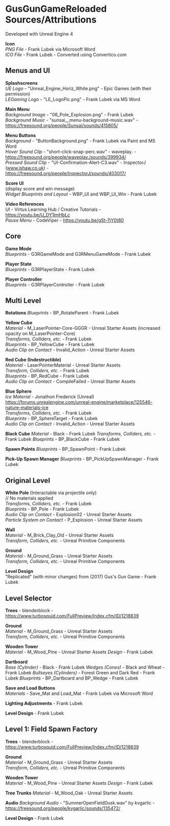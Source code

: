 # GusGunGameReloaded Sources/Attributions

Developed with Unreal Engine 4

**Icon**  
*PNG File* - Frank Lubek via Microsoft Word  
*ICO File* - Frank Lubek - Converted using Convertico.com



## Menus and UI

**Splashscreens**    
*UE Logo* - "Unreal_Engine_Horiz_White.png" - Epic Games (with their permission)  
*LEGaming Logo* - "LE_LogoPic.png" - Frank Lubek via MS Word
  

**Main Menu**  
*Background Image* - "06_Pole_Explosion.png" - Frank Lubek  
*Background Music* - "sunsai__menu-background-music.wav" - https://freesound.org/people/Sunsai/sounds/415805/  


**Menu Buttons**  
*Background* - "ButtonBackground.png" - Frank Lubek via Paint and MS Word  
*Hover Sound Clip* - "short-click-snap-perc.wav" - waveplay. - https://freesound.org/people/waveplay./sounds/399934/   
*Pressed Sound Clip* - "UI-Confirmation-Alert-C3.wav" - InspectorJ (www.jshaw.co.uk) - https://freesound.org/people/InspectorJ/sounds/403017/   


**Score UI**   
(display score and win message)  
*Widget Blueprints and Layout* - WBP_UI and WBP_UI_Win - Frank Lubek  


**Video References**  
*UI* - Virtus Learning Hub / Creative Tutorials - https://youtu.be/U_DY1lmHbLc   
*Pause Menu* - CodeViper - https://youtu.be/gSt-7jY0t80



## Core

**Game Mode**  
*Blueprints* - G3RGameMode and G3RMenuGameMode - Frank Lubek 


**Player State**  
*Blueprints* - G3RPlayerState - Frank Lubek


**Player Controller**  
*Blueprints* - G3RPlayerController - Frank Lubek



## Multi Level

**Rotations**
*Blueprints* - BP_RotateParent - Frank Lubek


**Yellow Cube**  
*Material* - M_LaserPointer-Core-GGGR - Unreal Starter Assets (increased opacity on M_LaserPointer-Core)  
*Transforms, Colliders, etc.* - Frank Lubek   
*Blueprints* - BP_YellowCube - Frank Lubek   
*Audio Clip on Contact* - Invalid_Action - Unreal Starter Assets   


**Red Cube (Indestructible)**  
*Material* - LaserPointerMaterial - Unreal Starter Assets  
*Transform, Colliders, etc.* - Frank Lubek  
*Blueprints* - BP_RedCube - Frank Lubek  
*Audio Clip on Contact* - CompileFailed - Unreal Starter Assets  


**Blue Sphere**  
*Ice Material* - Jonathon Frederick (Unreal)  
https://forums.unrealengine.com/unreal-engine/marketplace/125546-nature-materials-ice  
*Transforms, Colliders, etc.* - Frank Lubek  
*Blueprints* - BP_SphereTarget - Frank Lubek  
*Audio Clip on Contact* - Invalid_Action - Unreal Starter Assets  


**Black Cube**
*Material* - Black - Frank Lubek
*Transforms, Colliders, etc.* - Frank Lubek
*Blueprints* - BP_BlackCube - Frank Lubek

**Spawn Points**
*Blueprints* - BP_SpawnPoint - Frank Lubek


**Pick-Up Spawn Manager**
*Blueprints* - BP_PickUpSpawnManager - Frank Lubek



## Original Level

**White Pole** (Interactable via projectile only)  
// No materials applied  
*Transforms, Colliders, etc.* - Frank Lubek  
*Blueprints* - BP_Pole - Frank Lubek  
*Audio Clip on Contact* - Explosion02 - Unreal Starter Assets  
*Particle System on Contact* - P_Explosion - Unreal Starter Assets  


**Wall**  
*Material* - M_Brick_Clay_Old - Unreal Starter Assets  
*Transform, Colliders, etc.* - Unreal Primitive Components    


**Ground**  
*Material* - M_Ground_Grass - Unreal Starter Assets  
*Transform, Colliders, etc.* - Unreal Primitive Components  


**Level Design**  
"Replicated" (with minor changes) from (2017) Gus's Gun Game - Frank Lubek  



## Level Selector

**Trees** - blenderblock - https://www.turbosquid.com/FullPreview/Index.cfm/ID/1218839


**Ground**   
*Material* - M_Ground_Grass - Unreal Starter Assets  
*Transform, Colliders, etc.* - Unreal Primitive Components 


**Wooden Tower**  
*Material* - M_Wood_Pine - Unreal Starter Assets
*Design* - Frank Lubek


**Dartboard**  
*Base (Cylinder)* - Black - Frank Lubek
*Wedges (Cones)* - Black and Wheat - Frank Lubek
*Bullseyes (Cylinders)* - Forest Green and Dark Red - Frank Lubek
*Blueprints* - BP_Dartboard and BP_Wedge - Frank Lubek


**Save and Load Buttons**  
*Materials* - Save_Mat and Load_Mat - Frank Lubek via Microsoft Word


**Lighting Adjustments** - Frank Lubek


**Level Design** - Frank Lubek



## Level 1: Field Spawn Factory

**Trees** - blenderblock - https://www.turbosquid.com/FullPreview/Index.cfm/ID/1218839


**Ground**   
*Material* - M_Ground_Grass - Unreal Starter Assets  
*Transform, Colliders, etc.* - Unreal Primitive Components 


**Wooden Tower**  
*Material* - M_Wood_Pine - Unreal Starter Assets
*Design* - Frank Lubek


**Tree Trunks**
*Material* - M_Wood_Oak - Unreal Starter Assets  


**Audio**
*Background Audio* - "SummerOpenFieldDusk.wav" by kvgarlic - https://freesound.org/people/kvgarlic/sounds/135472/


**Level Design** - Frank Lubek
